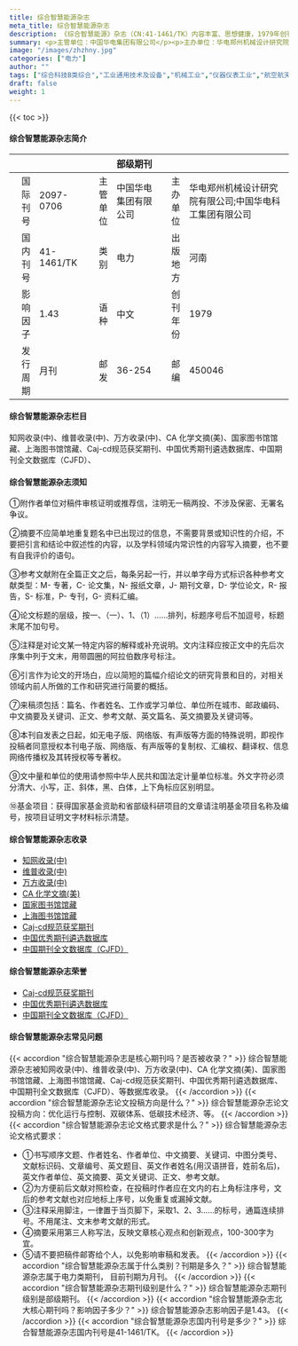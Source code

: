 ```yaml
---
title: 综合智慧能源杂志
meta_title: 综合智慧能源杂志
description: 《综合智慧能源》杂志（CN:41-1461/TK）内容丰富、思想健康，1979年创刊，目前以月刊形式发行，刊物对外积极扩大宣传，致力于提高杂志质量与影响。这本月刊专注于智能能源领域的研究和应用，涵盖综合能源系统和智慧能源技术等能源科技前沿信息。它聚焦于碳中和关键技术、供需友好互动的新型电力系统、高比例可再生能源的消纳与转化、能源电力的数字化转型、综合能源系统的规划与设计、能源互联网、智慧能源等方面，并定期推出相关专刊和专题，推动新技术的应用和科技成果的转化。 《综合智慧能源》的读者对象主要为电力能源领域的科研院所、高校、设计院、能源电力集团（企业）、电力能源装备企业、电建企业、输变电企业等单位的科研工作者、专业技术人员和管理人员，以及期刊编委、审稿专家、作者、读者等。 该杂志致力于搭建开放、共享的国际化高端学术交流平台，以高水平服务综合智慧能源行业，并邀请国内外多位院士和知名专家学者参与编委团队，为期刊提供学术支持和指导。自2020年提出“一流期刊”建设目标以来，期刊的学术水平和影响力显著提升，基金论文比达到95%以上，期刊各项指标快速大幅增长
summary: <p>主管单位：中国华电集团有限公司</p><p>主办单位：华电郑州机械设计研究院有限公司;中国华电科工集团有限公司</p><p>发行级别：部级期刊</p><p>发行周期：月刊</p>
image: "/images/zhzhny.jpg"
categories: ["电力"]
author: ""
tags: ["综合科技B类综合","工业通用技术及设备","机械工业","仪器仪表工业","航空航天科学与工程","武器工业与军事技术","铁路运输","公路与水路运输","汽车工业","船舶工业","水利水电工程","建筑科学与工程","动力工程","核科学技术","新能源","电力工业",]
draft: false
weight: 1
---
```


{{< toc >}}

#### 综合智慧能源杂志简介
|               |                               |               | 部级期刊        |               |                           |
| ------------: | :---------------------------- | ------------: | :---------------------------- | ------------: | :------------------------ |
| 国际刊号      | 2097-0706   | 主管单位      | 中国华电集团有限公司     | 主办单位      | 华电郑州机械设计研究院有限公司;中国华电科工集团有限公司     |
| 国内刊号      | 41-1461/TK        | 类别          | 电力       | 出版地方      | 河南           |
| 影响因子      | 1.43        | 语种          | 中文             | 创刊年份      | 1979    |
| 发行周期      | 月刊    | 邮发          | 36-254              | 邮编          | 450046      |

#### 综合智慧能源杂志栏目
<span>知网收录(中)</span>、<span>维普收录(中)</span>、<span>万方收录(中)</span>、<span>CA 化学文摘(美)</span>、<span>国家图书馆馆藏</span>、<span>上海图书馆馆藏</span>、<span>Caj-cd规范获奖期刊</span>、<span>中国优秀期刊遴选数据库</span>、<span>中国期刊全文数据库（CJFD）</span>、

#### 综合智慧能源杂志须知
<p><p>
	①附作者单位对稿件审核证明或推荐信，注明无一稿两投、不涉及保密、无署名争议。
</p><p>
	②摘要不应简单地重复题名中已出现过的信息，不需要背景或知识性的介绍，不要把引言和结论中叙述性的内容，以及学科领域内常识性的内容写入摘要，也不要有自我评价的语句。
</p><p>
	③参考文献附在全篇正文之后，每条另起一行，并以单字母方式标识各种参考文献类型：M- 专著，C- 论文集，N- 报纸文章，J- 期刊文章，D- 学位论文，R- 报告，S- 标准，P- 专刊，G- 资料汇编。
</p><p>
	④论文标题的层级，按一、（一）、1、（1）……排列，标题序号后不加逗号，标题末尾不加句号。
</p><p>
	⑤注释是对论文某一特定内容的解释或补充说明。文内注释应按正文中的先后次序集中列于文末，用带圆圈的阿拉伯数序号标注。
</p><p>
	⑥引言作为论文的开场白，应以简短的篇幅介绍论文的研究背景和目的，对相关领域内前人所做的工作和研究进行简要的概括。
</p><p>
	⑦来稿须包括：篇名、作者姓名、工作或学习单位、单位所在城市、邮政编码、中文摘要及关键词、正文、参考文献、英文篇名、英文摘要及关键词等。
</p><p>
	⑧本刊自发表之日起，如无电子版、网络版、有声版等方面的特殊说明，即视作投稿者同意授权本刊电子版、网络版、有声版等的复制权、汇编权、翻译权、信息网络传播权及其转授权等专著权。
</p><p>
	⑨文中量和单位的使用请参照中华人民共和国法定计量单位标准。外文字符必须分清大、小写，正、斜体，黑、白体，上下角标应区别明显。
</p><p>
	⑩基金项目：获得国家基金资助和省部级科研项目的文章请注明基金项目名称及编号，按项目证明文字材料标示清楚。
</p></p>


#### 综合智慧能源杂志收录
<ul>
    <li class="inline-block">
        <a class="bg-theme-light hover:bg-primary dark:bg-darkmode-theme-light dark:hover:bg-darkmode-primary dark:hover:text-dark m-1 block rounded px-3 py-1 hover:text-white" href="#综合智慧能源杂志收录">
        知网收录(中)
        </a>
    </li>
    <li class="inline-block">
        <a class="bg-theme-light hover:bg-primary dark:bg-darkmode-theme-light dark:hover:bg-darkmode-primary dark:hover:text-dark m-1 block rounded px-3 py-1 hover:text-white" href="#综合智慧能源杂志收录">
        维普收录(中)
        </a>
    </li>
    <li class="inline-block">
        <a class="bg-theme-light hover:bg-primary dark:bg-darkmode-theme-light dark:hover:bg-darkmode-primary dark:hover:text-dark m-1 block rounded px-3 py-1 hover:text-white" href="#综合智慧能源杂志收录">
        万方收录(中)
        </a>
    </li>
    <li class="inline-block">
        <a class="bg-theme-light hover:bg-primary dark:bg-darkmode-theme-light dark:hover:bg-darkmode-primary dark:hover:text-dark m-1 block rounded px-3 py-1 hover:text-white" href="#综合智慧能源杂志收录">
        CA 化学文摘(美)
        </a>
    </li>
    <li class="inline-block">
        <a class="bg-theme-light hover:bg-primary dark:bg-darkmode-theme-light dark:hover:bg-darkmode-primary dark:hover:text-dark m-1 block rounded px-3 py-1 hover:text-white" href="#综合智慧能源杂志收录">
        国家图书馆馆藏
        </a>
    </li>
    <li class="inline-block">
        <a class="bg-theme-light hover:bg-primary dark:bg-darkmode-theme-light dark:hover:bg-darkmode-primary dark:hover:text-dark m-1 block rounded px-3 py-1 hover:text-white" href="#综合智慧能源杂志收录">
        上海图书馆馆藏
        </a>
    </li>
    <li class="inline-block">
        <a class="bg-theme-light hover:bg-primary dark:bg-darkmode-theme-light dark:hover:bg-darkmode-primary dark:hover:text-dark m-1 block rounded px-3 py-1 hover:text-white" href="#综合智慧能源杂志收录">
        Caj-cd规范获奖期刊
        </a>
    </li>
    <li class="inline-block">
        <a class="bg-theme-light hover:bg-primary dark:bg-darkmode-theme-light dark:hover:bg-darkmode-primary dark:hover:text-dark m-1 block rounded px-3 py-1 hover:text-white" href="#综合智慧能源杂志收录">
        中国优秀期刊遴选数据库
        </a>
    </li>
    <li class="inline-block">
        <a class="bg-theme-light hover:bg-primary dark:bg-darkmode-theme-light dark:hover:bg-darkmode-primary dark:hover:text-dark m-1 block rounded px-3 py-1 hover:text-white" href="#综合智慧能源杂志收录">
        中国期刊全文数据库（CJFD）
        </a>
    </li>
</ul>



#### 综合智慧能源杂志荣誉
<ul>
    <li class="inline-block">
        <a class="bg-theme-light hover:bg-primary dark:bg-darkmode-theme-light dark:hover:bg-darkmode-primary dark:hover:text-dark m-1 block rounded px-3 py-1 hover:text-white" href="#综合智慧能源杂志荣誉">
        Caj-cd规范获奖期刊
        </a>
    </li>
    <li class="inline-block">
        <a class="bg-theme-light hover:bg-primary dark:bg-darkmode-theme-light dark:hover:bg-darkmode-primary dark:hover:text-dark m-1 block rounded px-3 py-1 hover:text-white" href="#综合智慧能源杂志荣誉">
        中国优秀期刊遴选数据库
        </a>
    </li>
    <li class="inline-block">
        <a class="bg-theme-light hover:bg-primary dark:bg-darkmode-theme-light dark:hover:bg-darkmode-primary dark:hover:text-dark m-1 block rounded px-3 py-1 hover:text-white" href="#综合智慧能源杂志荣誉">
        中国期刊全文数据库（CJFD）
        </a>
    </li>
</ul>












#### 综合智慧能源杂志常见问题
{{< accordion "综合智慧能源杂志是核心期刊吗？是否被收录？" >}}
综合智慧能源杂志被知网收录(中)、维普收录(中)、万方收录(中)、CA 化学文摘(美)、国家图书馆馆藏、上海图书馆馆藏、Caj-cd规范获奖期刊、中国优秀期刊遴选数据库、中国期刊全文数据库（CJFD）、等数据库收录。
{{< /accordion >}}
{{< accordion "综合智慧能源杂志论文投稿方向是什么？" >}}
综合智慧能源杂志论文投稿方向：优化运行与控制、双碳体系、低碳技术经济、等。
{{< /accordion >}}
{{< accordion "综合智慧能源杂志论文格式要求是什么？" >}}
综合智慧能源杂志论文格式要求：
- ①书写顺序文题、作者姓名、作者单位、中文摘要、关键词、中图分类号、文献标识码、文章编号、英文题目、英文作者姓名(用汉语拼音，姓前名后)，英文作者单位、英文摘要、英文关键词、正文、参考文献。
- ②为方便前后文献对照检查，在投稿时作者应在文内的右上角标注序号，文后的参考文献也对应地标上序号，以免重复或漏掉文献。
- ③注释采用脚注，一律置于当页脚下，采取1、2、3……的标号，通篇连续排号。不用尾注、文末参考文献的形式。
- ④摘要采用第三人称写法，反映文章核心观点和创新观点，100-300字为宜。
- ⑤请不要把稿件邮寄给个人，以免影响审稿和发表。
{{< /accordion >}}
{{< accordion "综合智慧能源杂志属于什么类别？刊期是多久？" >}}
综合智慧能源杂志属于电力类期刊， 目前刊期为月刊。
{{< /accordion >}}
{{< accordion "综合智慧能源杂志期刊级别是什么？" >}}
综合智慧能源杂志期刊级别是部级期刊。
{{< /accordion >}}
{{< accordion "综合智慧能源杂志北大核心期刊吗？影响因子多少？" >}}
综合智慧能源杂志影响因子是1.43。
{{< /accordion >}}
{{< accordion "综合智慧能源杂志国内刊号是多少？" >}}
综合智慧能源杂志国内刊号是41-1461/TK。
{{< /accordion >}}